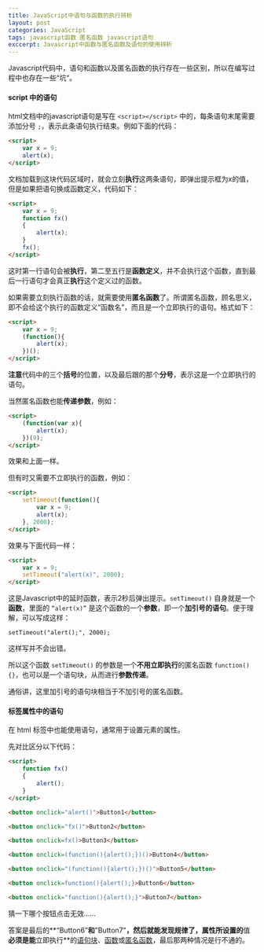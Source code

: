 ```yaml
---
title: JavaScript中语句与函数的执行辨析
layout: post
categories: JavaScript
tags: javascript函数 匿名函数 javascript语句
exccerpt: Javascript中函数与匿名函数及语句的使用辨析
---
```

Javascript代码中，语句和函数以及匿名函数的执行存在一些区别，所以在编写过程中也存在一些“坑“。

#### script 中的语句

html文档中的javascript语句是写在 `<script></script>` 中的，每条语句末尾需要添加分号 `;`，表示此条语句执行结束。例如下面的代码：

``` html
<script>
	var x = 9;
	alert(x);
</script>
```

文档加载到这块代码区域时，就会立刻**执行**这两条语句，即弹出提示框为x的值，但是如果把语句换成函数定义，代码如下：

``` html
<script>
	var x = 9;
	function fx()
	{
		alert(x);
	}
	fx();
</script>
```

这时第一行语句会被**执行**，第二至五行是**函数定义**，并不会执行这个函数，直到最后一行语句才会真正**执行**这个定义过的函数。

如果需要立刻执行函数的话，就需要使用**匿名函数**了。所谓匿名函数，顾名思义，即不会给这个执行的函数定义“函数名”，而且是一个立即执行的语句。格式如下：

``` html
<script>
	var x = 9;
	(function(){
		alert(x);
	})();
</script>
```

**注意**代码中的三个**括号**的位置，以及最后跟的那个**分号**，表示这是一个立即执行的语句。

当然匿名函数也能**传递参数**，例如：

``` html
<script>
	(function(var x){
		alert(x);
	})(9);
</script>
```

效果和上面一样。

但有时又需要不立即执行的函数，例如：

``` html
<script>
	setTimeout(function(){
		var x = 9;
		alert(x);
	}, 2000);
</script>
```

效果与下面代码一样：

``` html
<script>
	var x = 9;
	setTimeout("alert(x)", 2000);
</script>
```

这是Javascript中的延时函数，表示2秒后弹出提示。`setTimeout()` 自身就是一个**函数**，里面的 `“alert(x)”` 是这个函数的一个**参数**，即一个**加引号的语句**。便于理解，可以写成这样：

	setTimeout("alert();", 2000);

这样写并不会出错。

所以这个函数 `setTimeout()` 的参数是一个**不用立即执行**的匿名函数 `function(){}`，也可以是一个语句块，从而进行**参数传递**。

通俗讲，这里加引号的语句块相当于不加引号的匿名函数。

#### 标签属性中的语句

在 html 标签中也能使用语句，通常用于设置元素的属性。

先对比区分以下代码：

```html
<script>
	function fx()
	{
		alert();
	}
</script>

<button onclick="alert()">Button1</button>

<button onclick="fx()">Button2</button>

<button onclick=fx()>Button3</button>

<button onclick=(function(){alert();})()>Button4</button>

<button onclick="(function(){alert();})()">Button5</button>

<button onclick=function(){alert();}>Button6</button>

<button onclick="function(){alert();}">Button7</button>
```

猜一下哪个按钮点击无效……

答案是最后的**“Button6”**和**"Button7"**，然后就能发现规律了，**属性**所设置的**值**必须是能**立即执行**的<u>语句块</u>、<u>函数</u>或<u>匿名函数</u>，最后那两种情况是行不通的。